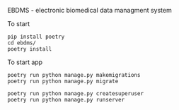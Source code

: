 EBDMS - electronic biomedical data managment system

To start
```
pip install poetry
cd ebdms/
poetry install
```

To start app
```
poetry run python manage.py makemigrations
poetry run python manage.py migrate

poetry run python manage.py createsuperuser
poetry run python manage.py runserver
```